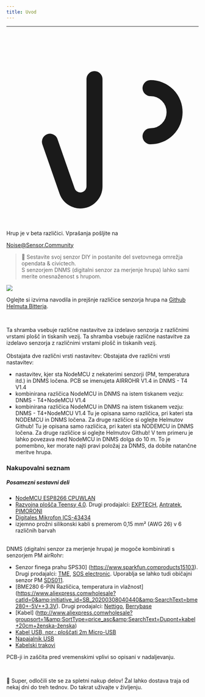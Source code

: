 ```yaml
---
title: Uvod
---
```

---
  <div class="max-w-screen-xl mx-auto pb-5">
    <div class="p-2 rounded-lg bg-indigo-100 shadow-lg sm:p-3">
    <div class="flex items-center">
          <span class="p-2 rounded-lg bg-indigo-500">
            <svg class="h-8 w-8 text-white" fill="none" viewBox="0 0 24 24" stroke="currentColor">
              <path stroke-linecap="round" stroke-linejoin="round" stroke-width="2" d="M11 5.882V19.24a1.76 1.76 0 01-3.417.592l-2.147-6.15M18 13a3 3 0 100-6M5. 436 13.683A4.001 4.001 0 017 6h1.832c4.1 0 7.625-1.234 9.168-3v14c-1.543-1.766-5.067-3-9.168-3H7a3.988 3.988 0 01-1.564-.317z" >
            <svg>
          <span>
        <div class="flex-wrap flex">
          <p class="pt-1 text-indigo-700 font-medium">
              Hrup je v beta različici. Vprašanja pošljite na<p>
        <a href="mailto:Noise@Sensor.Community" class="ml-1 font-medium underline text-white hover:text-yellow-600">
                Noise@Sensor.Community<a>
        <div>
    <div>
  <div>
<div>


> 🚧 Sestavite svoj senzor DIY in postanite del svetovnega omrežja opendata &amp; civictech. <br> S senzorjem DNMS (digitalni senzor za merjenje hrupa) lahko sami merite onesnaženost s hrupom.

 <img src="...docsdnmsdnms-noise-measuring-sensor-kit.jpg" style="display: block; margin: 1em 0" loading="lazy">


Oglejte si izvirna navodila in prejšnje različice senzorja hrupa na [Github Helmuta Bitterja](https://github.comhbitterDNMStreemasterManual).

<br>

Ta shramba vsebuje različne nastavitve za izdelavo senzorja z različnimi vrstami plošč in tiskanih vezij.
Ta shramba vsebuje različne nastavitve za izdelavo senzorja z različnimi vrstami plošč in tiskanih vezij.
 <br>
 <br>
 Obstajata dve različni vrsti nastavitev:
 Obstajata dve različni vrsti nastavitev:
* nastavitev, kjer sta NodeMCU z nekaterimi senzorji (PM, temperatura itd.) in DNMS ločena. PCB se imenujeta AIRROHR V1.4 in DNMS - T4 V1.4
* kombinirana različica NodeMCU in DNMS na istem tiskanem vezju: DNMS - T4+NodeMCU V1.4
* kombinirana različica NodeMCU in DNMS na istem tiskanem vezju: DNMS - T4+NodeMCU V1.4
 Tu je opisana samo različica, pri kateri sta NODEMCU in DNMS ločena. Za druge različice si oglejte Helmutov Github!
 Tu je opisana samo različica, pri kateri sta NODEMCU in DNMS ločena. Za druge različice si oglejte Helmutov Github!
  V tem primeru je lahko povezava med NodeMCU in DNMS dolga do 10 m. To je pomembno, ker morate najti pravi položaj za DNMS, da dobite natančne meritve hrupa.

### Nakupovalni seznam

##### Posamezni sestavni deli
* [NodeMCU ESP8266 CPUWLAN](https://www.aliexpress.comwholesale?groupsort=1&amp;SortType=price_asc&amp;SearchText=nodemcu+v3+esp8266+ch340)
* [Razvojna plošča Teensy 4.0](https://www.pjrc.comstoreteensy40.html). Drugi prodajalci: [EXPTECH](https://www.exp-tech.deplattformenteensy9596teensy-4.0-development-board), [Antratek](https://www.antratek.deteensy-4-0), [PIMORONI](https://shop.pimoroni.comproductsteensy-4-0-development-board)
* [Digitales Mikrofon ICS-43434](https://www.tindie.comproductsonehorseics43434-i2s-digital-microphone)
* izjemno prožni silikonski kabli s premerom 0,15 mm² (AWG 26) v 6 različnih barvah
<br>
DNMS (digitalni senzor za merjenje hrupa) je mogoče kombinirati s senzorjem PM airRohr:

* Senzor finega prahu SPS30] (https://www.sparkfun.comproducts15103). Drugi prodajalci: [TME](https://www.tme.eudedetailssps30gassensorensensirion1-101638-10?brutto=1), [SOS electronic](https://www.soselectronic.deproductssensirionsps30-2-304234). Uporablja se lahko tudi običajni senzor PM [SDS011](https://de.aliexpress.comwholesale?catId=0&amp;initiative_id=AS_20200813122806&amp;SearchText=sds011).
* [BME280 6-PIN Različica, temperatura in vlažnost] (https://www.aliexpress.comwholesale?catId=0&amp;initiative_id=SB_20200308040440&amp;SearchText=bme280+-5V++3,3V). Drugi prodajalci: [Nettigo](https://nettigo.euproductsmodule-pressure-humidity-and-temperature-sensor-bosch-bme280), [Berrybase](https://www.berrybase.debauelementesensoren-modulefeuchtigkeitbme680-breakout-board-4in1-sensor-f-252-r-temperatur-luftfeuchtigkeit-luftdruck-und-luftg-252-t)
* [Kabel] (http://www.aliexpress.comwholesale?groupsort=1&amp;SortType=price_asc&amp;SearchText=Dupont+kabel+20cm+ženska-ženska)
* [Kabel USB, npr.: ploščati 2m Micro-USB](https://www.aliexpress.comwholesale?catId=0&amp;initiative_id=SB_20200308040708&amp;SearchText=micro+usb+ploščati+kabel+2m)
* [Napajalnik USB](https://www.aliexpress.comwholesale?catId=0&amp;initiative_id=SB_20200308040834&amp;SearchText=single+micro+usb+eu+power+supply)
* [Kabelski trakovi](https://www.aliexpress.comwholesale?catId=0&amp;initiative_id=SB_20200308040852&amp;SearchText=cable+trakovi)

PCB-ji in zaščita pred vremenskimi vplivi so opisani v nadaljevanju.

<br>

🙌 Super, odločili ste se za spletni nakup delov!
Žal lahko dostava traja od nekaj dni do treh tednov.
Do takrat uživajte v življenju️.
